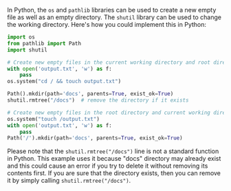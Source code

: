In Python, the `os` and `pathlib` libraries can be used to create a new empty file as well as an empty directory. The `shutil` library can be used to change the working directory. Here's how you could implement this in Python:

```python
import os
from pathlib import Path
import shutil

# Create new empty files in the current working directory and root directory
with open('output.txt', 'w') as f:
    pass
os.system("cd / && touch output.txt")

Path().mkdir(path='docs', parents=True, exist_ok=True)
shutil.rmtree("/docs")  # remove the directory if it exists

# Create new empty files in the root directory and current working directory
os.system("touch /output.txt")
with open('output.txt', 'w') as f:
    pass
Path('/').mkdir(path='docs', parents=True, exist_ok=True)
```

Please note that the `shutil.rmtree("/docs")` line is not a standard function in Python. This example uses it because "docs" directory may already exist and this could cause an error if you try to delete it without removing its contents first. If you are sure that the directory exists, then you can remove it by simply calling `shutil.rmtree("/docs")`.
